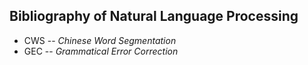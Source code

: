 Bibliography of Natural Language Processing
---

- CWS -- *Chinese Word Segmentation*
- GEC -- *Grammatical Error Correction*
